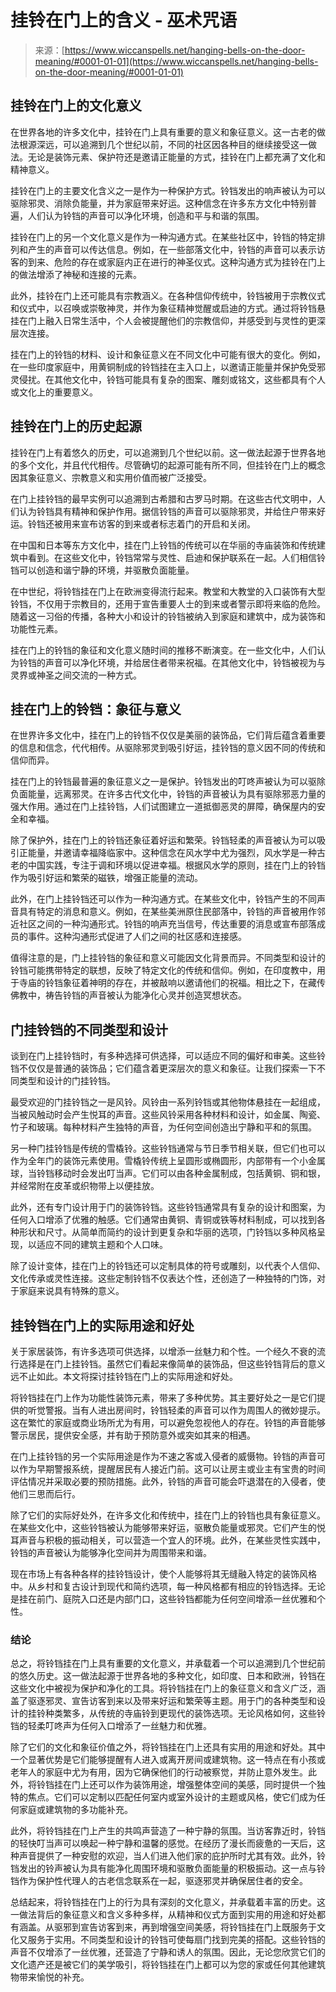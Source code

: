 <!--yml

category: 未分类

date: 2024-06-12 20:06:50

-->

# 挂铃在门上的含义 - 巫术咒语

> 来源：[https://www.wiccanspells.net/hanging-bells-on-the-door-meaning/#0001-01-01](https://www.wiccanspells.net/hanging-bells-on-the-door-meaning/#0001-01-01)

## 挂铃在门上的文化意义

在世界各地的许多文化中，挂铃在门上具有重要的意义和象征意义。这一古老的做法根源深远，可以追溯到几个世纪以前，不同的社区因各种目的继续接受这一做法。无论是装饰元素、保护符还是邀请正能量的方式，挂铃在门上都充满了文化和精神意义。

挂铃在门上的主要文化含义之一是作为一种保护方式。铃铛发出的响声被认为可以驱除邪灵、消除负能量，并为家庭带来好运。这种信念在许多东方文化中特别普遍，人们认为铃铛的声音可以净化环境，创造和平与和谐的氛围。

挂铃在门上的另一个文化意义是作为一种沟通方式。在某些社区中，铃铛的特定排列和产生的声音可以传达信息。例如，在一些部落文化中，铃铛的声音可以表示访客的到来、危险的存在或家庭内正在进行的神圣仪式。这种沟通方式为挂铃在门上的做法增添了神秘和连接的元素。

此外，挂铃在门上还可能具有宗教涵义。在各种信仰传统中，铃铛被用于宗教仪式和仪式中，以召唤或崇敬神灵，并作为象征精神觉醒或启迪的方式。通过将铃铛悬挂在门上融入日常生活中，个人会被提醒他们的宗教信仰，并感受到与灵性的更深层次连接。

挂在门上的铃铛的材料、设计和象征意义在不同文化中可能有很大的变化。例如，在一些印度家庭中，用黄铜制成的铃铛挂在主入口上，以邀请正能量并保护免受邪灵侵扰。在其他文化中，铃铛可能具有复杂的图案、雕刻或铭文，这些都具有个人或文化上的重要意义。

## 挂铃在门上的历史起源

挂铃在门上有着悠久的历史，可以追溯到几个世纪以前。这一做法起源于世界各地的多个文化，并且代代相传。尽管确切的起源可能有所不同，但挂铃在门上的概念因其象征意义、宗教意义和实用价值而被广泛接受。

在门上挂铃铛的最早实例可以追溯到古希腊和古罗马时期。在这些古代文明中，人们认为铃铛具有精神和保护作用。据信铃铛的声音可以驱除邪灵，并给住户带来好运。铃铛还被用来宣布访客的到来或者标志着门的开启和关闭。

在中国和日本等东方文化中，挂在门上铃铛的传统可以在华丽的寺庙装饰和传统建筑中看到。在这些文化中，铃铛常常与灵性、启迪和保护联系在一起。人们相信铃铛可以创造和谐宁静的环境，并驱散负面能量。

在中世纪，将铃铛挂在门上在欧洲变得流行起来。教堂和大教堂的入口装饰有大型铃铛，不仅用于宗教目的，还用于宣告重要人士的到来或者警示即将来临的危险。随着这一习俗的传播，各种大小和设计的铃铛被纳入到家庭和建筑中，成为装饰和功能性元素。

挂在门上的铃铛的象征和文化意义随时间的推移不断演变。在一些文化中，人们认为铃铛的声音可以净化环境，并给居住者带来祝福。在其他文化中，铃铛被视为与灵界或神圣之间交流的一种方式。

## 挂在门上的铃铛：象征与意义

在世界许多文化中，挂在门上的铃铛不仅仅是美丽的装饰品，它们背后蕴含着重要的信息和信念，代代相传。从驱除邪灵到吸引好运，挂铃铛的意义因不同的传统和信仰而异。

挂在门上的铃铛最普遍的象征意义之一是保护。铃铛发出的叮咚声被认为可以驱除负面能量，远离邪灵。在许多古代文化中，铃铛的声音被认为具有驱除邪恶力量的强大作用。通过在门上挂铃铛，人们试图建立一道抵御恶灵的屏障，确保屋内的安全和幸福。

除了保护外，挂在门上的铃铛还象征着好运和繁荣。铃铛轻柔的声音被认为可以吸引正能量，并邀请幸福降临家中。这种信念在风水学中尤为强烈，风水学是一种古老的中国实践，专注于调和环境以促进幸福。根据风水学的原则，挂在门上的铃铛作为吸引好运和繁荣的磁铁，增强正能量的流动。

此外，在门上挂铃铛还可以作为一种沟通方式。在某些文化中，铃铛产生的不同声音具有特定的消息和意义。例如，在某些美洲原住民部落中，铃铛的声音被用作邻近社区之间的一种沟通形式。铃铛的响声充当信号，传达重要的消息或宣布部落成员的事件。这种沟通形式促进了人们之间的社区感和连接感。

值得注意的是，门上挂铃铛的象征和意义可能因文化背景而异。不同类型和设计的铃铛可能携带特定的联想，反映了特定文化的传统和信仰。例如，在印度教中，用于寺庙的铃铛象征着神明的存在，并被敲响以邀请他们的祝福。相比之下，在藏传佛教中，祷告铃铛的声音被认为能净化心灵并创造冥想状态。

## 门挂铃铛的不同类型和设计

谈到在门上挂铃铛时，有多种选择可供选择，可以适应不同的偏好和审美。这些铃铛不仅仅是普通的装饰品；它们蕴含着更深层次的意义和象征。让我们探索一下不同类型和设计的门挂铃铛。

最受欢迎的门挂铃铛之一是风铃。风铃由一系列铃铛或其他物体悬挂在一起组成，当被风触动时会产生悦耳的声音。这些风铃采用各种材料和设计，如金属、陶瓷、竹子和玻璃。每种材料产生独特的声音，为任何空间创造出宁静和平和的氛围。

另一种门挂铃铛是传统的雪橇铃。这些铃铛通常与节日季节相关联，但它们也可以作为全年门的装饰元素使用。雪橇铃传统上呈圆形或椭圆形，内部带有一个小金属球，当铃铛移动时会发出叮当声。它们可以由各种金属制成，包括黄铜、铜和银，并经常附在皮革或织物带上以便挂放。

此外，还有专门设计用于门的装饰铃铛。这些铃铛通常具有复杂的设计和图案，为任何入口增添了优雅的触感。它们通常由黄铜、青铜或铁等材料制成，可以找到各种形状和尺寸。从简单而简约的设计到更复杂和华丽的选项，门铃铛以多种风格呈现，以适应不同的建筑主题和个人口味。

除了设计变体，挂在门上的铃铛还可以定制具体的符号或雕刻，以代表个人信仰、文化传承或灵性连接。这些定制铃铛不仅表达个性，还创造了一种独特的门饰，对于家庭来说具有特殊的意义。

## 挂铃铛在门上的实际用途和好处

关于家居装饰，有许多选项可供选择，以增添一丝魅力和个性。一个经久不衰的流行选择是在门上挂铃铛。虽然它们看起来像简单的装饰品，但这些铃铛背后的意义远不止如此。本文将探讨挂铃铛在门上的实际用途和好处。

将铃铛挂在门上作为功能性装饰元素，带来了多种优势。其主要好处之一是它们提供的听觉警报。当有人进出房间时，铃铛轻柔的声音可以作为周围人的微妙提示。这在繁忙的家庭或商业场所尤为有用，可以避免忽视他人的存在。铃铛的声音能够警示居民，提供安全感，并有助于预防意外或突如其来的相遇。

在门上挂铃铛的另一个实际用途是作为不速之客或入侵者的威慑物。铃铛的声音可以作为早期警报系统，提醒居民有人接近门前。这可以让房主或业主有宝贵的时间评估情况并采取必要的预防措施。此外，铃铛的声音可能会吓退潜在的入侵者，使他们三思而后行。

除了它们的实际好处外，在许多文化和传统中，挂在门上的铃铛也具有象征意义。在某些文化中，这些铃铛被认为能够带来好运，驱散负能量或邪灵。它们产生的悦耳声音与积极的振动相关，可以营造一个宜人的环境。此外，在某些灵性实践中，铃铛的声音被认为能够净化空间并为周围带来和谐。

现在市场上有各种各样的挂铃铛设计，使个人能够将其无缝融入特定的装饰风格中。从乡村和复古设计到现代和简约选项，每一种风格都有相应的铃铛选择。无论是挂在前门、庭院入口还是内部门口，这些铃铛都能为任何空间增添一丝优雅和个性。

### 结论

总之，将铃铛挂在门上具有重要的文化意义，并承载着一个可以追溯到几个世纪前的悠久历史。这一做法起源于世界各地的多种文化，如印度、日本和欧洲，铃铛在这些文化中被视为保护和净化的工具。将铃铛挂在门上的象征意义和含义广泛，涵盖了驱逐邪灵、宣告访客到来以及带来好运和繁荣等主题。用于门的各种类型和设计的挂铃种类繁多，从传统的寺庙铃到更现代的装饰选项。无论风格如何，这些铃铛的轻柔叮咚声为任何入口增添了一丝魅力和优雅。

除了它们的文化和象征价值之外，将铃铛挂在门上还具有实用的用途和好处。其中一个显著优势是它们能够提醒有人进入或离开房间或建筑物。这一特点在有小孩或老年人的家庭中尤为有用，因为它确保他们的行动被察觉，并防止意外发生。此外，将铃铛挂在门上还可以作为装饰用途，增强整体空间的美感，同时提供一个独特的焦点。它们可以定制以匹配任何室内或室外设计的主题或风格，使它们成为任何家庭或建筑物的多功能补充。

此外，将铃铛挂在门上产生的共鸣声营造了一种宁静的氛围。当访客靠近时，铃铛的轻快叮当声可以唤起一种宁静和温馨的感觉。在经历了漫长而疲惫的一天后，这种声音提供了一种安慰的欢迎，当人们进入他们家的庇护所时尤其有效。此外，铃铛发出的铃声被认为具有能净化周围环境和驱散负面能量的积极振动。这一点与铃铛作为保护性代理人的古老信念联系在一起，驱逐邪灵并确保居住者的安全。

总结起来，将铃铛挂在门上的行为具有深刻的文化意义，并承载着丰富的历史。这一做法背后的象征意义和含义多种多样，从精神和仪式方面到实用的用途和好处都有涵盖。从驱邪到宣告访客到来，再到增强空间美感，将铃铛挂在门上既服务于文化又服务于实用。不同类型和设计的铃铛可使每扇门找到完美的搭配。这些铃铛的声音不仅增添了一丝优雅，还营造了宁静和诱人的氛围。因此，无论您欣赏它们的文化遗产还是被它们的美学吸引，将铃铛挂在门上都可以为您的家或任何其他建筑物带来愉悦的补充。
